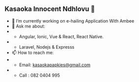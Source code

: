 ## Kasaoka Innocent Ndhlovu 👋

- 🔭 I’m currently working on e-hailing Application With Ambee
- 💬 Ask me about: 
-  * Angular, Ionic, Vue & React, React Native.
-  * Laravel, Nodejs & Expresss
- 📫 How to reach me:
-  * Email: kasaokapapkies@gmail.com
-  * Call : 082 0404 995

